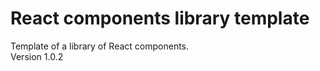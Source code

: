 React components library template
================================================================================
Template of a library of React components.  
Version 1.0.2
